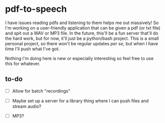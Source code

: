 # pdf-to-speech
I have issues reading pdfs and listening to them helps me out massively! So I'm working on a user-friendly application that can be given a pdf (or txt file) and spit out a WAV or MP3 file.
In the future, this'll be a fun server that'll do the hard work, but for now, it'll just be a python/bash project.
This is a small personal project, so there won't be regular updates *per se*, but when I have time I'll push what I've got.

Nothing I'm doing here is new or especially interesting so feel free to use this for whatever.
## to-do
- [ ] Allow for batch "recordings"

- [ ] Maybe set up a server for a library thing where I can push files and stream audio?

- [ ] MP3?